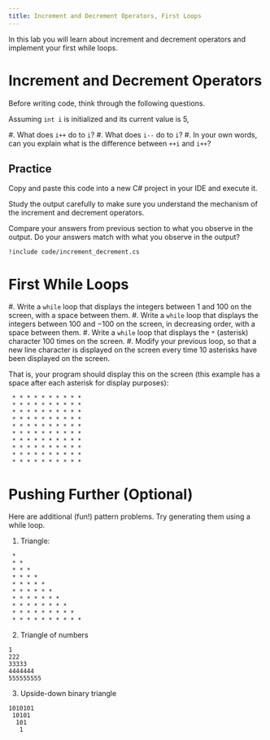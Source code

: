 ```yaml
---
title: Increment and Decrement Operators, First Loops
---
```


In this lab you will learn about increment and decrement operators and implement your first while loops.


# Increment and Decrement Operators

Before writing code, think through the following questions.

Assuming `int i` is initialized and its current value is 5,

#. What does `i++` do to `i`?
#. What does `i--` do to `i`? 
#. In your own words, can you explain what is the difference between `++i` and `i++`? 

## Practice

Copy and paste this code into a new C\# project in your IDE and execute it.

Study the output carefully to make sure you understand the mechanism of the increment and decrement operators.

Compare your answers from previous section to what you observe in the output. Do your answers match with what you observe in the output?

```
!include code/increment_decrement.cs
```

# First While Loops


#. Write a `while` loop that displays the integers between $1$ and $100$ on the screen, with a space between them.
#. Write a `while` loop that displays the integers between $100$ and $-100$ on the screen, in decreasing order, with a space between them.
#. Write a `while` loop that displays the `*` (asterisk) character 100 times on the screen.
#. Modify your previous loop, so that a new line character is displayed on the screen every time 10 asterisks have been displayed on the screen.

That is, your program should display this on the screen (this example has a space after each asterisk for display purposes):

```text
 * * * * * * * * * *
 * * * * * * * * * *
 * * * * * * * * * *
 * * * * * * * * * *
 * * * * * * * * * *
 * * * * * * * * * *
 * * * * * * * * * *
 * * * * * * * * * *
 * * * * * * * * * *
 * * * * * * * * * *
```

# Pushing Further (Optional)

Here are additional (fun!) pattern problems. Try generating them using a while loop.

1. Triangle:

```text
 * 
 * *
 * * *
 * * * * 
 * * * * *
 * * * * * *
 * * * * * * * 
 * * * * * * * * 
 * * * * * * * * * 
 * * * * * * * * * *
``` 

2. Triangle of numbers 

```text
1
222
33333
4444444
555555555
``` 

3. Upside-down binary triangle

```text
1010101
 10101 
  101  
   1
``` 